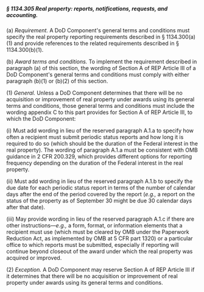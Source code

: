 ##### § 1134.305 Real property: reports, notifications, requests, and accounting. #####

(a) *Requirement.* A DoD Component's general terms and conditions must specify the real property reporting requirements described in § 1134.300(a)(1) and provide references to the related requirements described in § 1134.300(b)(1).

(b) *Award terms and conditions.* To implement the requirement described in paragraph (a) of this section, the wording of Section A of REP Article III of a DoD Component's general terms and conditions must comply with either paragraph (b)(1) or (b)(2) of this section.

(1) *General.* Unless a DoD Component determines that there will be no acquisition or improvement of real property under awards using its general terms and conditions, those general terms and conditions must include the wording appendix C to this part provides for Section A of REP Article III, to which the DoD Component:

(i) Must add wording in lieu of the reserved paragraph A.1.a to specify how often a recipient must submit periodic status reports and how long it is required to do so (which should be the duration of the Federal interest in the real property). The wording of paragraph A.1.a must be consistent with OMB guidance in 2 CFR 200.329, which provides different options for reporting frequency depending on the duration of the Federal interest in the real property.

(ii) Must add wording in lieu of the reserved paragraph A.1.b to specify the due date for each periodic status report in terms of the number of calendar days after the end of the period covered by the report (*e.g.,* a report on the status of the property as of September 30 might be due 30 calendar days after that date).

(iii) May provide wording in lieu of the reserved paragraph A.1.c if there are other instructions—*e.g.,* a form, format, or information elements that a recipient must use (which must be cleared by OMB under the Paperwork Reduction Act, as implemented by OMB at 5 CFR part 1320) or a particular office to which reports must be submitted, especially if reporting will continue beyond closeout of the award under which the real property was acquired or improved.

(2) *Exception.* A DoD Component may reserve Section A of REP Article III if it determines that there will be no acquisition or improvement of real property under awards using its general terms and conditions.
